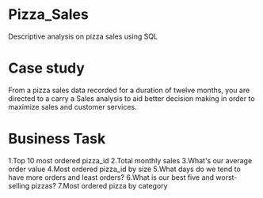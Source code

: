 # Pizza_Sales
Descriptive analysis on pizza sales using SQL
# Case study
From a pizza sales data recorded for a duration of twelve months, you are directed to a carry a Sales analysis to aid better decision making in order to maximize sales and customer services.
# Business Task
1.Top 10 most ordered pizza_id
2.Total monthly sales
3.What's our average order value
4.Most ordered pizza_id by size
5.What days do we tend to have more orders and least orders?
6.What is our best five and worst-selling pizzas?
7.Most ordered pizza by category
